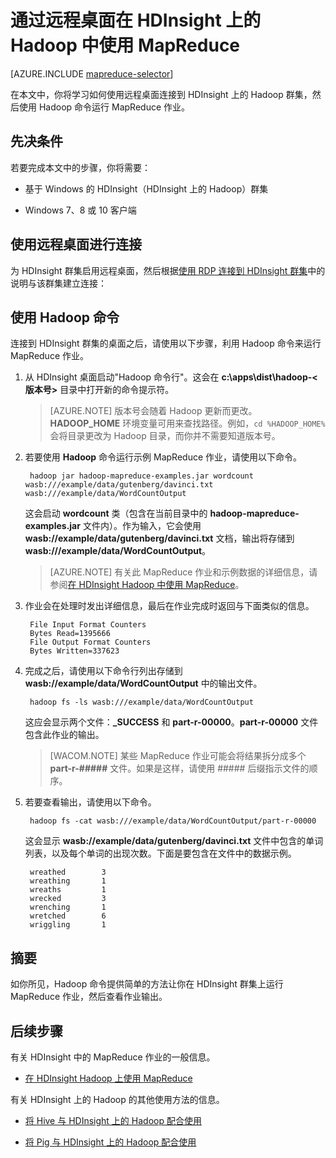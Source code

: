 <properties
   pageTitle="将 MapReduce 与 HDInsight 中的 Hadoop 配合使用 | Azure"
   description="了解如何使用远程桌面连接到 HDInsight 上的 Hadoop 并运行 MapReduce 作业。"
   services="hdinsight"
   documentationCenter=""
   authors="Blackmist"
   manager="paulettm"
   editor="cgronlun"/>
<tags ms.service="hdinsight"
    ms.date="02/18/2015"
    wacn.date="04/15/2015"
    />


# 通过远程桌面在 HDInsight 上的 Hadoop 中使用 MapReduce

[AZURE.INCLUDE [mapreduce-selector](../includes/hdinsight-selector-use-mapreduce.md)]

在本文中，你将学习如何使用远程桌面连接到 HDInsight 上的 Hadoop 群集，然后使用 Hadoop 命令运行 MapReduce 作业。

## <a id="prereq"></a>先决条件

若要完成本文中的步骤，你将需要：

* 基于 Windows 的 HDInsight（HDInsight 上的 Hadoop）群集

* Windows 7、8 或 10 客户端

## <a id="connect"></a>使用远程桌面进行连接

为 HDInsight 群集启用远程桌面，然后根据<a href="/documentation/articles/hdinsight-administer-use-management-portal/#rdp" target="_blank">使用 RDP 连接到 HDInsight 群集</a>中的说明与该群集建立连接：

## <a id="hadoop"></a>使用 Hadoop 命令

连接到 HDInsight 群集的桌面之后，请使用以下步骤，利用 Hadoop 命令来运行 MapReduce 作业。

1. 从 HDInsight 桌面启动"Hadoop 命令行"。这会在 **c:\apps\dist\hadoop-&lt;版本号>** 目录中打开新的命令提示符。

	> [AZURE.NOTE] 版本号会随着 Hadoop 更新而更改。**HADOOP_HOME** 环境变量可用来查找路径。例如，`cd %HADOOP_HOME%` 会将目录更改为 Hadoop 目录，而你并不需要知道版本号。

2. 若要使用 **Hadoop** 命令运行示例 MapReduce 作业，请使用以下命令。

		hadoop jar hadoop-mapreduce-examples.jar wordcount wasb:///example/data/gutenberg/davinci.txt wasb:///example/data/WordCountOutput

	这会启动 **wordcount** 类（包含在当前目录中的 **hadoop-mapreduce-examples.jar** 文件内）。作为输入，它会使用 **wasb://example/data/gutenberg/davinci.txt** 文档，输出将存储到 **wasb:///example/data/WordCountOutput**。

	> [AZURE.NOTE] 有关此 MapReduce 作业和示例数据的详细信息，请参阅<a href="/documentation/articles/hdinsight-use-mapreduce/">在 HDInsight Hadoop 中使用 MapReduce</a>。

2. 作业会在处理时发出详细信息，最后在作业完成时返回与下面类似的信息。

		File Input Format Counters
        Bytes Read=1395666
		File Output Format Counters
        Bytes Written=337623

3. 完成之后，请使用以下命令行列出存储到 **wasb://example/data/WordCountOutput** 中的输出文件。

		hadoop fs -ls wasb:///example/data/WordCountOutput

	这应会显示两个文件：**_SUCCESS** 和 **part-r-00000**。**part-r-00000** 文件包含此作业的输出。

	> [WACOM.NOTE] 某些 MapReduce 作业可能会将结果拆分成多个 **part-r-#####** 文件。如果是这样，请使用 ##### 后缀指示文件的顺序。

4. 若要查看输出，请使用以下命令。

		hadoop fs -cat wasb:///example/data/WordCountOutput/part-r-00000

	这会显示 **wasb://example/data/gutenberg/davinci.txt** 文件中包含的单词列表，以及每个单词的出现次数。下面是要包含在文件中的数据示例。

		wreathed        3
		wreathing       1
		wreaths 		1
		wrecked 		3
		wrenching       1
		wretched        6
		wriggling       1

## <a id="summary"></a>摘要

如你所见，Hadoop 命令提供简单的方法让你在 HDInsight 群集上运行 MapReduce 作业，然后查看作业输出。

## <a id="nextsteps"></a>后续步骤

有关 HDInsight 中的 MapReduce 作业的一般信息。

* [在 HDInsight Hadoop 上使用 MapReduce](/documentation/articles/hdinsight-use-mapreduce)

有关 HDInsight 上的 Hadoop 的其他使用方法的信息。

* [将 Hive 与 HDInsight 上的 Hadoop 配合使用](/documentation/articles/hdinsight-use-hive)

* [将 Pig 与 HDInsight 上的 Hadoop 配合使用](/documentation/articles/hdinsight-use-pig)

<!--HONumber=50-->